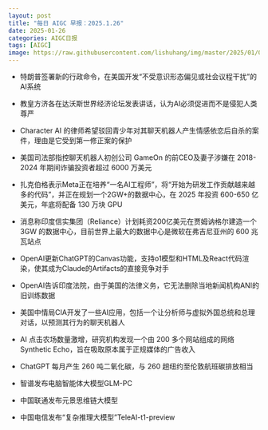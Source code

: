 ```yaml
---
layout: post
title: "每日 AIGC 早报：2025.1.26"
date: 2025-01-26
categories: AIGC日报
tags: [AIGC]
image: https://raw.githubusercontent.com/lishuhang/img/master/2025/01/0126-d.jpg
---
```


- 特朗普签署新的行政命令，在美国开发“不受意识形态偏见或社会议程干扰”的AI系统

- 教皇方济各在达沃斯世界经济论坛发表讲话，认为AI必须促进而不是侵犯人类尊严

- Character AI 的律师希望驳回青少年对其聊天机器人产生情感依恋后自杀的案件，理由是它受到第一修正案的保护

- 美国司法部指控聊天机器人初创公司 GameOn 的前CEO及妻子涉嫌在 2018-2024 年期间诈骗投资者超过 6000 万美元

- 扎克伯格表示Meta正在培养“一名AI工程师”，将“开始为研发工作贡献越来越多的代码”，并正在规划一个2GW+的数据中心，在 2025 年投资 600-650 亿美元，年底将配备 130 万块 GPU

- 消息称印度信实集团（Reliance）计划耗资200亿美元在贾姆讷格尔建造一个 3GW 的数据中心，目前世界上最大的数据中心是微软在弗吉尼亚州的 600 兆瓦站点

- OpenAI更新ChatGPT的Canvas功能，支持o1模型和HTML及React代码渲染，使其成为Claude的Artifacts的直接竞争对手

- OpenAI告诉印度法院，由于美国的法律义务，它无法删除当地新闻机构ANI的旧训练数据

- 美国中情局CIA开发了一些AI应用，包括一个让分析师与虚拟外国总统和总理对话，以预测其行为的聊天机器人

- AI 点击农场数量激增，研究机构发现一个由 200 多个网站组成的网络 Synthetic Echo，旨在吸取原本属于正规媒体的广告收入

- ChatGPT 每月产生 260 吨二氧化碳，与 260 趟纽约至伦敦航班碳排放相当

- 智谱发布电脑智能体大模型GLM-PC

- 中国联通发布元景思维链大模型

- 中国电信发布“复杂推理大模型”TeleAI-t1-preview
